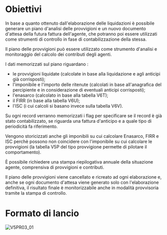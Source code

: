 # Obiettivi
In base a quanto ottenuto dall'elaborazione delle liquidazioni è possibile generare un piano d'analisi delle provvigioni e un nuovo documento d'attesa della futura fattura dell'agente, che potranno poi essere utilizzati come strumenti di controllo in fase di contabilizzazione della stessa.

Il piano delle provvigioni può essere utilizzato come strumento d'analisi e monitoraggio del calcolo dei contributi degli agenti.

I dati memorizzati sul piano riguardano : 
 * le provvigioni liquidate (calcolate in base alla liquidazione e agli anticipi già corrisposti);
 * l'imponibile e l'importo delle ritenute (calcolati in base all'anagrafica del percipiente e in considerazione di eventuali anticipi corrisposti);
 * l'enasarco (calcolato in base alla tabella V6T);
 * il FIRR (in base alla tabella V6U);
 * l'ISC (i cui calcoli si basano invece sulla tabella V6V).

Su ogni record verranno memorizzati i flag per specificare se il record è già stato contabilizzato, se riguarda una fattura d'anticipo e a quale tipo di periodicità fa riferimento.

Vengono storicizzati anche gli imponibili su cui calcolare Enasarco, FIRR e ISC perchè possono non coincidere con l'imponibile su cui calcolare le provvigioni (la tabella V5P del tipo provvigione permette di pilotare il comportamento).

È possibile richiedere una stampa riepilogativa annuale della situazione agente, comprensiva di provvigioni e contributi.

Il piano delle provvigioni viene cancellato e ricreato ad ogni elaborazione e, anche se ogni documento d'attesa viene generato solo con l'elaborazione definitiva, il risultato finale è monitorizzabile anche in modalità provvisoria tramite la stampa di controllo.

# Formato di lancio
![V5PR03_01](http://localhost:3000/immagini/MBDOC_OGG-P_V5PR03/V5PR03_01.png)
